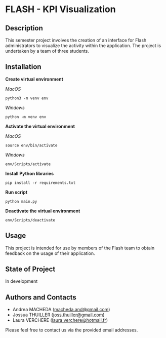 # FLASH - KPI Visualization

## Description
This semester project involves the creation of an interface for Flash administrators to visualize the activity within the application. The project is undertaken by a team of three students.

## Installation
**Create virtual environment**
  
*MacOS*
```
python3 -m venv env
```
*Windows*
```
python -m venv env
```
  
**Activate the virtual environment**
  
*MacOS*
```
source env/bin/activate
```
*Windows*
```
env/Scripts/activate
```
  
**Install Python libraries**
```
pip install -r requirements.txt
```
**Run script**
```
python main.py
```

**Deactivate the virtual environment**
```
env/Scripts/deactivate
```

## Usage
This project is intended for use by members of the Flash team to obtain feedback on the usage of their application.

## State of Project
In development

## Authors and Contacts
- Andrea MACHEDA (macheda.and@gmail.com)
- Jossua THUILLER (joss.thuiller@gmail.com)
- Laura VERCHERE (laura.verchere@hotmail.fr)

Please feel free to contact us via the provided email addresses.